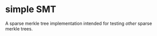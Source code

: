 # simple SMT

A sparse merkle tree implementation intended for testing _other_ sparse merkle trees.
